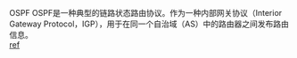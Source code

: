 OSPF OSPF是一种典型的链路状态路由协议。作为一种内部网关协议（Interior Gateway Protocol，IGP），用于在同一个自治域（AS）中的路由器之间发布路由信息。      
[ref](https://cloud.tencent.com/developer/article/2307503)
